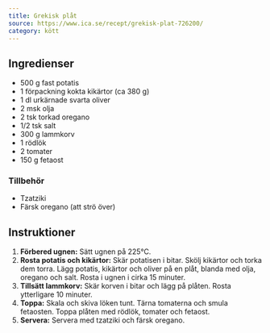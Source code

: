 ```yaml
---
title: Grekisk plåt
source: https://www.ica.se/recept/grekisk-plat-726200/
category: kött
---
```


## Ingredienser

- 500 g fast potatis
- 1 förpackning kokta kikärtor (ca 380 g)
- 1 dl urkärnade svarta oliver
- 2 msk olja
- 2 tsk torkad oregano
- 1/2 tsk salt
- 300 g lammkorv
- 1 rödlök
- 2 tomater
- 150 g fetaost

### Tillbehör

- Tzatziki
- Färsk oregano (att strö över)

## Instruktioner

1. **Förbered ugnen:** Sätt ugnen på 225°C.
2. **Rosta potatis och kikärtor:** Skär potatisen i bitar. Skölj kikärtor och torka dem torra. Lägg potatis, kikärtor och oliver på en plåt, blanda med olja, oregano och salt. Rosta i ugnen i cirka 15 minuter.
3. **Tillsätt lammkorv:** Skär korven i bitar och lägg på plåten. Rosta ytterligare 10 minuter.
4. **Toppa:** Skala och skiva löken tunt. Tärna tomaterna och smula fetaosten. Toppa plåten med rödlök, tomater och fetaost.
5. **Servera:** Servera med tzatziki och färsk oregano.
